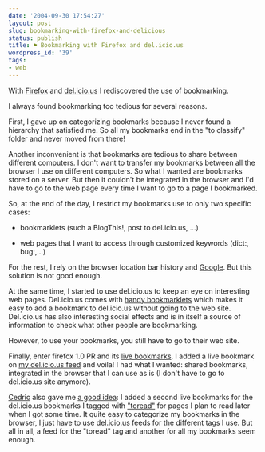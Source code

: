 ```yaml
---
date: '2004-09-30 17:54:27'
layout: post
slug: bookmarking-with-firefox-and-delicious
status: publish
title: ⚑ Bookmarking with Firefox and del.icio.us
wordpress_id: '39'
tags:
- web
---
```


With [Firefox](http://www.mozilla.org/products/firefox/) and [del.icio.us](http://del.icio.us) I rediscovered the use of bookmarking.  

I always found bookmarking too tedious for several reasons.  

First, I gave up on categorizing bookmarks because I never found a hierarchy that satisfied me. So all my bookmarks end in the "to classify" folder and never moved from there!  

Another inconvenient is that bookmarks are tedious to share between different computers. I don't want to transfer my bookmarks between all the browser I use on different computers. So what I wanted are bookmarks stored on a server. But then it couldn't be integrated in the browser and I'd have to go to the web page every time I want to go to a page I bookmarked.





So, at the end of the day, I restrict my bookmarks use to only two specific cases:






  
  * bookmarklets (such a BlogThis!, post to del.icio.us, ...)

  
  * web pages that I want to access through customized keywords (dict:, bug:,...)




For the rest, I rely on the browser location bar history and [Google](http://www.google.com). But this solution is not good enough.





At the same time, I started to use del.icio.us to keep an eye on interesting web pages. Del.icio.us comes with [handy bookmarklets](http://del.icio.us/doc/about) which makes it easy to add a bookmark to del.icio.us without going to the web site. Del.icio.us has also interesting social effects and is in itself a source of information to check what other people are bookmarking.  

However, to use your bookmarks, you still have to go to their web site.






Finally, enter firefox 1.0 PR and its [live bookmarks](http://www.mozilla.org/products/firefox/live-bookmarks.html). I added a live bookmark on [my del.icio.us feed](http://del.icio.us/rss/jmesnil) and voila! I had what I wanted: shared bookmarks, integrated in the browser that I can use as is (I don't have to go to del.icio.us site anymore).  

[Cedric](http://beust.com/weblog) also gave me [a good idea](http://www.jmesnil.net/weblog/2004/09/keep-new-option-in-bloglines.html#109604417665971665): I added a second live bookmarks for the del.icio.us bookmarks I tagged with ["toread"](http://del.icio.us/rss/jmesnil/toread) for pages I plan to read later when I got some time.
It quite easy to categorize my bookmarks in the browser, I just have to use del.icio.us feeds for the different tags I use. But all in all, a feed for the "toread" tag and another for all my bookmarks seem enough.




